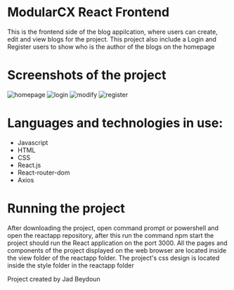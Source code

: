 # ModularCX React Frontend
This is the frontend side of the blog appilcation, where users
can create, edit and view blogs for the project.
This project also include a Login and Register users to
show who is the author of the blogs on the homepage

# Screenshots of the project
![homepage](https://user-images.githubusercontent.com/104642512/180589695-39c9fc66-9325-4ac6-ac63-a9da1d7b07f3.png)
![login](https://user-images.githubusercontent.com/104642512/180589696-1f6161bd-479a-4ce4-b350-9d418c47d910.png)
![modify](https://user-images.githubusercontent.com/104642512/180589698-f8206460-6624-4349-b4ee-e51906b625cf.png)
![register](https://user-images.githubusercontent.com/104642512/180589702-3040a436-0c24-4945-8701-e3e24c3da1f3.png)

# Languages and technologies in use:
- Javascript
- HTML
- CSS
- React.js
- React-router-dom
- Axios

# Running the project
After downloading the project, open command prompt or powershell
and open the reactapp repository, after this run the command npm start
the project should run the React application on the port 3000.
All the pages and components of the project displayed on the web browser
are located inside the view folder of the reactapp folder.
The project's css design is located inside the style folder in the reactapp folder



Project created by Jad Beydoun
